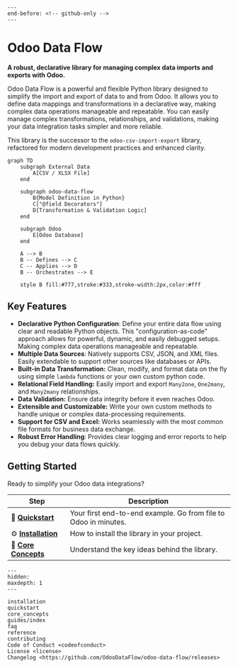 ```{include} ../README.md
---
end-before: <!-- github-only -->
---
```

# Odoo Data Flow

**A robust, declarative library for managing complex data imports and exports with Odoo.**

Odoo Data Flow is a powerful and flexible Python library designed to simplify the import and export of data to and from Odoo. It allows you to define data mappings and transformations in a declarative way, making complex data operations manageable and repeatable.
You can easily manage complex transformations, relationships, and validations, making your data integration tasks simpler and more reliable.

This library is the successor to the `odoo-csv-import-export` library, refactored for modern development practices and enhanced clarity.

```{mermaid}
graph TD
    subgraph External Data
        A[CSV / XLSX File]
    end

    subgraph odoo-data-flow
        B{Model Definition in Python}
        C["@field Decorators"]
        D[Transformation & Validation Logic]
    end
    
    subgraph Odoo
        E[Odoo Database]
    end

    A --> B
    B -- Defines --> C
    C -- Applies --> D
    B -- Orchestrates --> E

    style B fill:#777,stroke:#333,stroke-width:2px,color:#fff
```

## Key Features


* **Declarative Python Configuration**: Define your entire data flow using clear and readable Python objects. This "configuration-as-code" approach allows for powerful, dynamic, and easily debugged setups. Making complex data operations manageable and repeatable.
* **Multiple Data Sources**: Natively supports CSV, JSON, and XML files. Easily extendable to support other sources like databases or APIs.
* **Built-in Data Transformation:** Clean, modify, and format data on the fly using simple `lambda` functions or your own custom python code.
* **Relational Field Handling:** Easily import and export `Many2one`, `One2many`, and `Many2many` relationships.
* **Data Validation:** Ensure data integrity before it even reaches Odoo.
* **Extensible and Customizable:** Write your own custom methods to handle unique or complex data-processing requirements.
* **Support for CSV and Excel:** Works seamlessly with the most common file formats for business data exchange.
* **Robust Error Handling**: Provides clear logging and error reports to help you debug your data flows quickly.


## Getting Started

Ready to simplify your Odoo data integrations?

| Step                        | Description                                          |
| --------------------------- | ---------------------------------------------------- |
| 🚀 **[Quickstart](./quickstart.md)** | Your first end-to-end example. Go from file to Odoo in minutes. |
| ⚙️ **[Installation](./installation.md)** | How to install the library in your project. |
| 🧠 **[Core Concepts](./core_concepts.md)** | Understand the key ideas behind the library. |


[license]: license
[contributor guide]: contributing
[command-line reference]: usage


```{toctree}
---
hidden:
maxdepth: 1
---

installation
quickstart
core_concepts
guides/index
faq
reference
contributing
Code of Conduct <codeofconduct>
License <license>
Changelog <https://github.com/OdooDataFlow/odoo-data-flow/releases>
```
